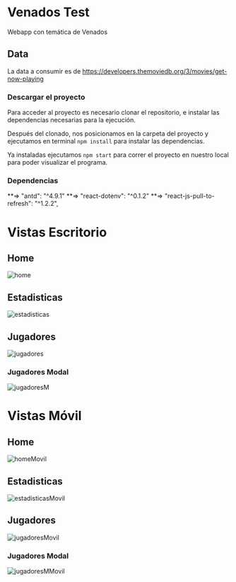 # Venados Test

Webapp con temática de Venados

## Data

La data a consumir es de https://developers.themoviedb.org/3/movies/get-now-playing

### Descargar el proyecto

Para acceder al proyecto es necesario clonar el repositorio, e instalar las dependencias necesarias para la ejecución.

Después del clonado, nos posicionamos en la carpeta del proyecto y ejecutamos en terminal `npm install` para instalar las dependencias.

Ya instaladas ejecutamos `npm start` para correr el proyecto en nuestro local para poder visualizar el programa.

### Dependencias

 **=> "antd": "^4.9.1"
 **=> "react-dotenv": "^0.1.2"
 **=> "react-js-pull-to-refresh": "^1.2.2",


# Vistas Escritorio

## Home

![home](https://i.ibb.co/V98vXfS/Home-Escritorio.png)

## Estadisticas

![estadisticas](https://i.ibb.co/PTHT6yg/Estadisticas-Escritorio.png)

## Jugadores

![jugadores](https://i.ibb.co/6Y3RrWW/Gamers-Escritorio.png)

### Jugadores Modal

![jugadoresM](https://i.ibb.co/H4dhMz1/Gamers-MEscritorio.png)


# Vistas Móvil

## Home

![homeMovil](https://i.ibb.co/T2Hj7MM/Home-Movil.png)

## Estadisticas

![estadisticasMovil](https://i.ibb.co/jh0sXjX/Estadisticas-Movil.png)

## Jugadores

![jugadoresMovil](https://i.ibb.co/Kx43bj6/Gamers-Movil.png)

### Jugadores Modal

![jugadoresMMovil](https://i.ibb.co/4VXZ6SS/Gamers-MMovil.png)

